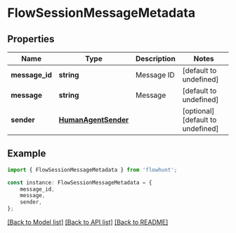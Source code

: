 # FlowSessionMessageMetadata


## Properties

Name | Type | Description | Notes
------------ | ------------- | ------------- | -------------
**message_id** | **string** | Message ID | [default to undefined]
**message** | **string** | Message | [default to undefined]
**sender** | [**HumanAgentSender**](HumanAgentSender.md) |  | [optional] [default to undefined]

## Example

```typescript
import { FlowSessionMessageMetadata } from 'flowhunt';

const instance: FlowSessionMessageMetadata = {
    message_id,
    message,
    sender,
};
```

[[Back to Model list]](../README.md#documentation-for-models) [[Back to API list]](../README.md#documentation-for-api-endpoints) [[Back to README]](../README.md)
